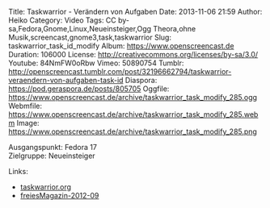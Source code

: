 Title: Taskwarrior - Verändern von Aufgaben
Date: 2013-11-06 21:59
Author: Heiko
Category: Video
Tags: CC by-sa,Fedora,Gnome,Linux,Neueinsteiger,Ogg Theora,ohne Musik,screencast,gnome3,task,taskwarrior
Slug: taskwarrior_task_id_modify
Album: https://www.openscreencast.de
Duration: 106000
License: http://creativecommons.org/licenses/by-sa/3.0/
Youtube: 84NmFW0oRbw
Vimeo: 50890754
Tumblr: http://openscreencast.tumblr.com/post/32196662794/taskwarrior-veraendern-von-aufgaben-task-id
Diaspora: https://pod.geraspora.de/posts/805705
Oggfile: https://www.openscreencast.de/archive/taskwarrior_task_modify_285.ogg
Webmfile: https://www.openscreencast.de/archive/taskwarrior_task_modify_285.webm
Image: https://www.openscreencast.de/archive/taskwarrior_task_modify_285.png

Ausgangspunkt: Fedora 17  
Zielgruppe: Neueinsteiger  

Links:

  * [taskwarrior.org](http://taskwarrior.org/ "Link zu taskwarrior" )
  * [freiesMagazin-2012-09](http://www.freiesmagazin.de/mobil/freiesMagazin-2012-09.html#12_09_taskwarrior_02 "Link zu freiesmagazin.de" )

